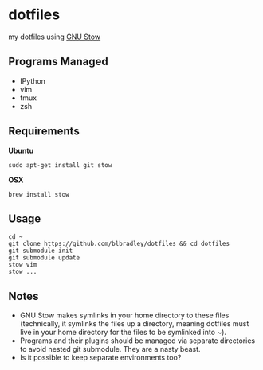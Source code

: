 dotfiles
========

my dotfiles using [GNU Stow](http://www.gnu.org/software/stow/)


Programs Managed
----------------

* IPython
* vim
* tmux
* zsh


Requirements
------------

**Ubuntu**

	sudo apt-get install git stow

**OSX**

	brew install stow


Usage
-----
	cd ~
	git clone https://github.com/blbradley/dotfiles && cd dotfiles
	git submodule init
	git submodule update
	stow vim
	stow ...


Notes
-----

* GNU Stow makes symlinks in your home directory to these files (technically, it symlinks the files up a directory, meaning dotfiles must live in your home directory for the files to be symlinked into ~).
* Programs and their plugins should be managed via separate directories to avoid nested git submodule. They are a nasty beast.
* Is it possible to keep separate environments too?

